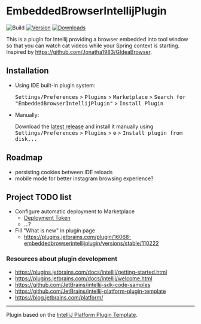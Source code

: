 # EmbeddedBrowserIntellijPlugin

![Build](https://github.com/plaskowski/EmbeddedBrowserIntellijPlugin/workflows/Build/badge.svg)
[![Version](https://img.shields.io/jetbrains/plugin/v/com.github.plaskowski.embeddedbrowserintellijplugin.svg)](https://plugins.jetbrains.com/plugin/com.github.plaskowski.embeddedbrowserintellijplugin)
[![Downloads](https://img.shields.io/jetbrains/plugin/d/com.github.plaskowski.embeddedbrowserintellijplugin.svg)](https://plugins.jetbrains.com/plugin/com.github.plaskowski.embeddedbrowserintellijplugin)

<!-- Plugin description -->
This is a plugin for Intellij providing a browser embedded into tool window
so that you can watch cat videos while your Spring context is starting.
Inspired by https://github.com/Jonatha1983/GIdeaBrowser.
<!-- Plugin description end -->

## Installation

- Using IDE built-in plugin system:
  
  <kbd>Settings/Preferences</kbd> > <kbd>Plugins</kbd> > <kbd>Marketplace</kbd> > <kbd>Search for "EmbeddedBrowserIntellijPlugin"</kbd> >
  <kbd>Install Plugin</kbd>
  
- Manually:

  Download the [latest release](https://github.com/plaskowski/EmbeddedBrowserIntellijPlugin/releases/latest) and install it manually using
  <kbd>Settings/Preferences</kbd> > <kbd>Plugins</kbd> > <kbd>⚙️</kbd> > <kbd>Install plugin from disk...</kbd>

## Roadmap

- persisting cookies between IDE reloads
- mobile mode for better instagram browsing experience?


## Project TODO list

- Configure automatic deployment to Marketplace
  - [Deployment Token](https://plugins.jetbrains.com/docs/marketplace/plugin-upload.html)
  - ...?
- Fill "What is new" in plugin page
  - https://plugins.jetbrains.com/plugin/16068-embeddedbrowserintellijplugin/versions/stable/110222


### Resources about plugin development

- https://plugins.jetbrains.com/docs/intellij/getting-started.html
- https://plugins.jetbrains.com/docs/intellij/welcome.html
- https://github.com/JetBrains/intellij-sdk-code-samples
- https://github.com/JetBrains/intellij-platform-plugin-template
- https://blog.jetbrains.com/platform/

---
Plugin based on the [IntelliJ Platform Plugin Template][template].

[template]: https://github.com/JetBrains/intellij-platform-plugin-template
